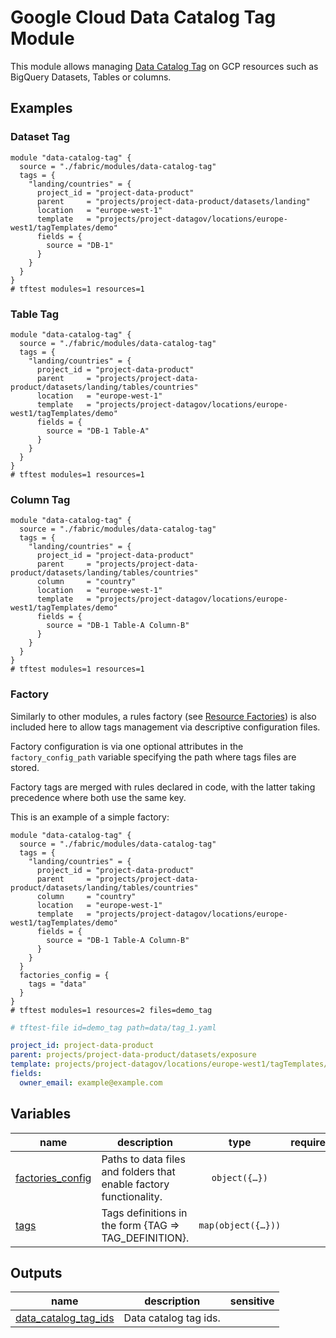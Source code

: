 # Google Cloud Data Catalog Tag Module

This module allows managing [Data Catalog Tag](https://cloud.google.com/data-catalog/docs/tags-and-tag-templates) on GCP resources such as BigQuery Datasets, Tables or columns.

## Examples

### Dataset Tag

```hcl
module "data-catalog-tag" {
  source = "./fabric/modules/data-catalog-tag"
  tags = {
    "landing/countries" = {
      project_id = "project-data-product"
      parent     = "projects/project-data-product/datasets/landing"
      location   = "europe-west-1"
      template   = "projects/project-datagov/locations/europe-west1/tagTemplates/demo"
      fields = {
        source = "DB-1"
      }
    }
  }
}
# tftest modules=1 resources=1
```

### Table Tag

```hcl
module "data-catalog-tag" {
  source = "./fabric/modules/data-catalog-tag"
  tags = {
    "landing/countries" = {
      project_id = "project-data-product"
      parent     = "projects/project-data-product/datasets/landing/tables/countries"
      location   = "europe-west-1"
      template   = "projects/project-datagov/locations/europe-west1/tagTemplates/demo"
      fields = {
        source = "DB-1 Table-A"
      }
    }
  }
}
# tftest modules=1 resources=1
```

### Column Tag

```hcl
module "data-catalog-tag" {
  source = "./fabric/modules/data-catalog-tag"
  tags = {
    "landing/countries" = {
      project_id = "project-data-product"
      parent     = "projects/project-data-product/datasets/landing/tables/countries"
      column     = "country"
      location   = "europe-west-1"
      template   = "projects/project-datagov/locations/europe-west1/tagTemplates/demo"
      fields = {
        source = "DB-1 Table-A Column-B"
      }
    }
  }
}
# tftest modules=1 resources=1
```

### Factory

Similarly to other modules, a rules factory (see [Resource Factories](../../blueprints/factories/)) is also included here to allow tags management via descriptive configuration files.

Factory configuration is via one optional attributes in the `factory_config_path` variable specifying the path where tags files are stored.

Factory tags are merged with rules declared in code, with the latter taking precedence where both use the same key.

This is an example of a simple factory:

```hcl
module "data-catalog-tag" {
  source = "./fabric/modules/data-catalog-tag"
  tags = {
    "landing/countries" = {
      project_id = "project-data-product"
      parent     = "projects/project-data-product/datasets/landing/tables/countries"
      column     = "country"
      location   = "europe-west-1"
      template   = "projects/project-datagov/locations/europe-west1/tagTemplates/demo"
      fields = {
        source = "DB-1 Table-A Column-B"
      }
    }
  }
  factories_config = {
    tags = "data"
  }
}
# tftest modules=1 resources=2 files=demo_tag
```

```yaml
# tftest-file id=demo_tag path=data/tag_1.yaml

project_id: project-data-product
parent: projects/project-data-product/datasets/exposure
template: projects/project-datagov/locations/europe-west1/tagTemplates/test
fields:
  owner_email: example@example.com
```
<!-- BEGIN TFDOC -->
## Variables

| name | description | type | required | default |
|---|---|:---:|:---:|:---:|
| [factories_config](variables.tf#L17) | Paths to data files and folders that enable factory functionality. | <code title="object&#40;&#123;&#10;  tags &#61; optional&#40;string&#41;&#10;&#125;&#41;">object&#40;&#123;&#8230;&#125;&#41;</code> |  | <code>&#123;&#125;</code> |
| [tags](variables.tf#L26) | Tags definitions in the form {TAG => TAG_DEFINITION}. | <code title="map&#40;object&#40;&#123;&#10;  project_id &#61; string&#10;  parent     &#61; string&#10;  column     &#61; optional&#40;string&#41;&#10;  location   &#61; string&#10;  template   &#61; string&#10;  fields     &#61; map&#40;string&#41;&#10;&#125;&#41;&#41;">map&#40;object&#40;&#123;&#8230;&#125;&#41;&#41;</code> |  | <code>&#123;&#125;</code> |

## Outputs

| name | description | sensitive |
|---|---|:---:|
| [data_catalog_tag_ids](outputs.tf#L17) | Data catalog tag ids. |  |
<!-- END TFDOC -->
